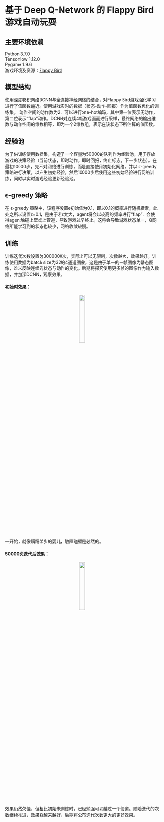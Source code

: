 # 基于 Deep Q-Network 的 Flappy Bird游戏自动玩耍
## 主要环境依赖
Python 3.7.0<br>
Tensorflow 1.12.0<br>
Pygame 1.9.6<br>
游戏环境及资源：[Flappy Bird](https://github.com/sourabhv/FlapPyBird)

## 模型结构
使用深度卷积网络DCNN与全连接神经网络的结合，对Flappy Bird游戏强化学习进行了值函数逼近。使用游戏实时的数据（状态-动作-回报）作为值函数优化的训练集。
动作空间的动作数为2，可以进行one-hot编码，其中第一位表示无动作，第二位表示“flap”动作。DCNN对连续4帧游戏画面进行采样，最终网络的输出维数与动作空间的维数相等，即为一个2维数组，表示在该状态下所估算的值函数。
## 经验池
为了供训练使用数据集，构造了一个容量为50000的队列作为经验池，用于存放游戏的决策经验（当前状态，即时动作，即时回报，终止标志，下一步状态）。在最初10000步，先不对网络进行训练，而是直接使用初始化网络，并以 ϵ-greedy 策略进行决策，以产生初始经验，然后10000步后使用这些初始经验进行网络训练，同时以实时游戏经验更新经验池。
##  ϵ-greedy 策略
在 ϵ-greedy 策略中，该程序设置ϵ初始值为0.1，即以0.1的概率进行随机探索，此处之所以设置ϵ=0.1，是由于若ϵ太大，agent将会以较高的频率进行“flap”，会使得agent触碰上壁或上管道，导致游戏过早终止。这将会导致游戏状态单一，Q网络所能学习到的状态也较少，网络收敛较慢。
## 训练
训练迭代次数设置为3000000次，实际上可以无限制，次数越大，效果越好。训练使用数据为batch size为32的4通道图像，这是由于单一的一帧图像为静态图像，难以反映连续的状态与动作的变化。后期将探究使用更多帧的图像作为输入数据，并加深DCNN，观察效果。

#### 初始时效果：
<p align="center">
    <img src="assets/init.gif" width="20%">
</p>
一开始，就像蹒跚学步的婴儿，触障碰壁是必然的。

#### 50000次迭代后效果：

<p align="center">
    <img src="assets/70000.gif" width="20%">
</p>

效果仍然欠佳，但相比初始未训练时，已经勉强可以越过一个管道。随着迭代的次数继续推进，效果将越来越好。后期将公布迭代次数更大的更好效果。



